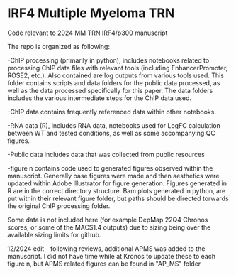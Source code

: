 # IRF4 Multiple Myeloma TRN
Code relevant to 2024 MM TRN IRF4/p300 manuscript

The repo is organized as following:

-ChIP processing (primarily in python), includes notebooks related to processing ChIP data files with relevant tools (including EnhancerPromoter, ROSE2, etc.). Also contained are log outputs from various tools used. This folder contains scripts and data folders for the public data processed, as well as the data processed specifically for this paper. The data folders includes the various intermediate steps for the ChIP data used. 

-ChIP data contains frequently referenced data within other notebooks. 

-RNA data (R), includes RNA data, notebooks used for LogFC calculation between WT and tested conditions, as well as some accompanying QC figures.

-Public data includes data that was collected from public resources

-figure n contains code used to generated figures observed within the manuscript. Generally base figures were made and then aesthetics were updated within Adobe Illustrator for figure generation. Figures generated in R are in the correct directory structure. Bam plots generated in python, are put within their relevant figure folder, but paths should be directed torwards the original ChIP processing folder. 

Some data is not included here (for example DepMap 22Q4 Chronos scores, or some of the MACS1.4 outputs) due to sizing being over the available sizing limits for github. 

12/2024 edit - following reviews, additional APMS was added to the manuscript. I did not have time while at Kronos to update these to each figure n, but APMS related figures can be found in "AP_MS" folder
